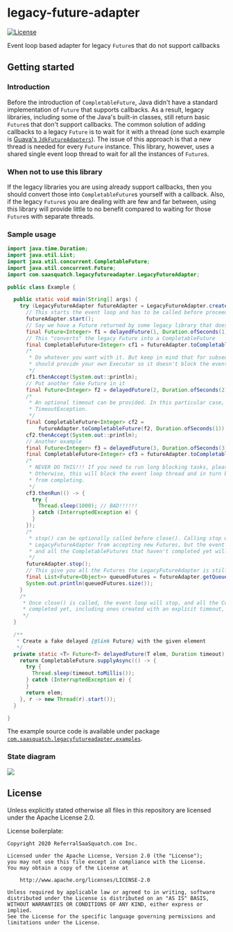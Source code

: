 # legacy-future-adapter

[![License](https://img.shields.io/badge/License-Apache%202.0-blue.svg)](https://opensource.org/licenses/Apache-2.0)

Event loop based adapter for legacy `Future`s that do not support callbacks

## Getting started

### Introduction

Before the introduction of `CompletableFuture`, Java didn't have a standard implementation of `Future` that supports callbacks. As a result, legacy libraries, including some of the Java's built-in classes, still return basic `Future`s that don't support callbacks. The common solution of adding callbacks to a legacy `Future` is to wait for it with a thread (one such example is [Guava's `JdkFutureAdapters`](https://github.com/google/guava/blob/c414be307af45d8197f3d8b2db256cb369f948af/guava/src/com/google/common/util/concurrent/JdkFutureAdapters.java)). The issue of this approach is that a new thread is needed for every `Future` instance. This library, however, uses a shared single event loop thread to wait for all the instances of `Future`s.

### When not to use this library

If the legacy libraries you are using already support callbacks, then you should convert those into `CompletableFuture`s yourself with a callback. Also, if the legacy `Future`s you are dealing with are few and far between, using this library will provide little to no benefit compared to waiting for those `Future`s with separate threads.

### Sample usage

```java
import java.time.Duration;
import java.util.List;
import java.util.concurrent.CompletableFuture;
import java.util.concurrent.Future;
import com.saasquatch.legacyfutureadapter.LegacyFutureAdapter;

public class Example {

  public static void main(String[] args) {
    try (LegacyFutureAdapter futureAdapter = LegacyFutureAdapter.create()) {
      // This starts the event loop and has to be called before proceeding
      futureAdapter.start();
      // Say we have a Future returned by some legacy library that does not support callbacks
      final Future<Integer> f1 = delayedFuture(1, Duration.ofSeconds(1));
      // This "converts" the legacy Future into a CompletableFuture
      final CompletableFuture<Integer> cf1 = futureAdapter.toCompletableFuture(f1);
      /*
       * Do whatever you want with it. But keep in mind that for subsequent long running tasks, you
       * should provide your own Executor so it doesn't block the event loop thread.
       */
      cf1.thenAccept(System.out::println);
      // Put another fake Future in it
      final Future<Integer> f2 = delayedFuture(2, Duration.ofSeconds(2));
      /*
       * An optional timeout can be provided. In this particular case, cf2 will complete with a
       * TimeoutException.
       */
      final CompletableFuture<Integer> cf2 =
          futureAdapter.toCompletableFuture(f2, Duration.ofSeconds(1));
      cf2.thenAccept(System.out::println);
      // Another example
      final Future<Integer> f3 = delayedFuture(3, Duration.ofSeconds(3));
      final CompletableFuture<Integer> cf3 = futureAdapter.toCompletableFuture(f3);
      /*
       * NEVER DO THIS!!! If you need to run long blocking tasks, please provide your own executor.
       * Otherwise, this will block the event loop thread and in turn block other CompletableFutures
       * from completing.
       */
      cf3.thenRun(() -> {
        try {
          Thread.sleep(1000); // BAD!!!!!!
        } catch (InterruptedException e) {
        }
      });
      /*
       * stop() can be optionally called before close(). Calling stop will block the
       * LegacyFutureAdapter from accepting new Futures, but the event loop will continue running
       * and all the CompletableFutures that haven't completed yet will eventually complete.
       */
      futureAdapter.stop();
      // This give you all the Futures the LegacyFutureAdapter is still waiting for.
      final List<Future<Object>> queuedFutures = futureAdapter.getQueuedFutures();
      System.out.println(queuedFutures.size());
    }
    /*
     * Once close() is called, the event loop will stop, and all the CompletableFutures that haven't
     * completed yet, including ones created with an explicit timeout, will never complete.
     */
  }

  /**
   * Create a fake delayed {@link Future} with the given element
   */
  private static <T> Future<T> delayedFuture(T elem, Duration timeout) {
    return CompletableFuture.supplyAsync(() -> {
      try {
        Thread.sleep(timeout.toMillis());
      } catch (InterruptedException e) {
      }
      return elem;
    }, r -> new Thread(r).start());
  }

}
```

The example source code is available under package [`com.saasquatch.legacyfutureadapter.examples`](https://github.com/saasquatch/legacy-future-adapter/tree/master/src/test/java/com/saasquatch/legacyfutureadapter/examples).

### State diagram

![](https://i.imgur.com/7Cooiup.jpg)

## License

Unless explicitly stated otherwise all files in this repository are licensed under the Apache License 2.0.

License boilerplate:

```
Copyright 2020 ReferralSaaSquatch.com Inc.

Licensed under the Apache License, Version 2.0 (the "License");
you may not use this file except in compliance with the License.
You may obtain a copy of the License at

    http://www.apache.org/licenses/LICENSE-2.0

Unless required by applicable law or agreed to in writing, software
distributed under the License is distributed on an "AS IS" BASIS,
WITHOUT WARRANTIES OR CONDITIONS OF ANY KIND, either express or implied.
See the License for the specific language governing permissions and
limitations under the License.
```
